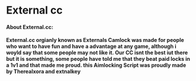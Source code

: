 # External cc

#### About External.cc:
**External.cc orgianly known as Externals Camlock was made for people who want to have fun and have a advantage at any game, although i woyld say that some people may not like it. Our CC isnt the best iut there but it is something, some people have told me that they beat paid locks in a 1v1 and that made me proud. this Aimlocking Script was proudly made by Therealxora and extnalkey**
